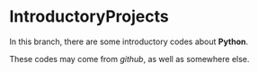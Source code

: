 # IntroductoryProjects

In this branch, there are some introductory codes about **Python**.

These codes may come from *github*, as well as somewhere else.
